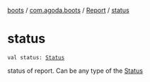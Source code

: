 [boots](../../index.md) / [com.agoda.boots](../index.md) / [Report](index.md) / [status](./status.md)

# status

`val status: `[`Status`](../-status/index.md)

status of report. Can be any type of the [Status](../-status/index.md)

